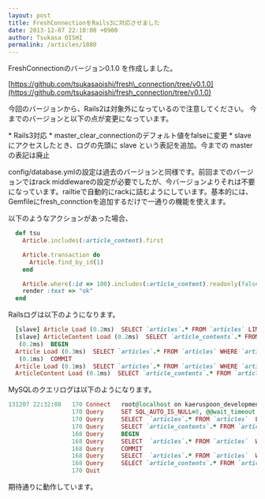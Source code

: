 ```yaml
---
layout: post
title: FreshConnectionをRails3に対応させました
date: 2013-12-07 22:10:00 +0900
author: Tsukasa OISHI
permalink: /articles/1080
---
```


FreshConnectionのバージョン0.1.0 を作成しました。

[https://github.com/tsukasaoishi/fresh\_connection/tree/v0.1.0](https://github.com/tsukasaoishi/fresh_connection/tree/v0.1.0)

今回のバージョンから、Rails2は対象外になっているので注意してください。
今までのバージョンと以下の点が変更になっています。

\* Rails3対応
\* master\_clear\_connectionのデフォルト値をfalseに変更
\* slaveにアクセスしたとき、ログの先頭に slave という表記を追加。今までの masterの表記は廃止

config/database.ymlの設定は過去のバージョンと同様です。前回までのバージョンではrack middlewareの設定が必要でしたが、今バージョンよりそれは不要になっています。railtieで自動的にrackに詰むようにしています。基本的には、Gemfileにfresh\_connctionを追加するだけで一通りの機能を使えます。

以下のようなアクションがあった場合、

```ruby
  def tsu
    Article.includes(:article_content).first

    Article.transaction do
      Article.find_by_id(1)
    end

    Article.where(:id => 100).includes(:article_content).readonly(false).first
    render :text => "ok"
  end
```

Railsログは以下のようになります。

```ruby
  [slave] Article Load (0.2ms)  SELECT `articles`.* FROM `articles` LIMIT 1
  [slave] ArticleContent Load (0.2ms)  SELECT `article_contents`.* FROM `article_contents` WHERE `article_contents`.`article_id` IN (1)
   (0.2ms)  BEGIN
  Article Load (0.3ms)  SELECT `articles`.* FROM `articles` WHERE `articles`.`id` = 1 LIMIT 1
   (0.1ms)  COMMIT
  Article Load (0.1ms)  SELECT `articles`.* FROM `articles` WHERE `articles`.`id` = 100 LIMIT 1
  ArticleContent Load (0.1ms)  SELECT `article_contents`.* FROM `article_contents` WHERE `article_contents`.`article_id` IN (100)
```

MySQLのクエリログは以下のようになります。

```ruby
131207 22:32:08   170 Connect   root@localhost on kaeruspoon_development
                  170 Query     SET SQL_AUTO_IS_NULL=0, @@wait_timeout = 2147483
                  170 Query     SELECT  `articles`.* FROM `articles`  LIMIT 1
                  170 Query     SELECT `article_contents`.* FROM `article_contents`  WHERE `article_contents`.`article_id` IN (1)
                  168 Query     BEGIN
                  168 Query     SELECT  `articles`.* FROM `articles`  WHERE `articles`.`id` = 1 LIMIT 1
                  168 Query     COMMIT
                  168 Query     SELECT  `articles`.* FROM `articles`  WHERE `articles`.`id` = 100 LIMIT 1
                  168 Query     SELECT `article_contents`.* FROM `article_contents`  WHERE `article_contents`.`article_id` IN (100)
                  170 Quit
```

期待通りに動作しています。

